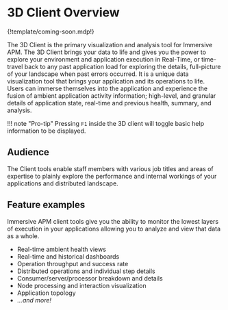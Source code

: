 # 3D Client Overview

{!template/coming-soon.mdp!}

The 3D Client is the primary visualization and analysis tool for Immersive APM. The 3D Client brings your data to life and gives you the power to explore your environment and application execution in Real-Time, or time-travel back to any past application load for exploring the details, full-picture of your landscape when past errors occurred. It is a unique data visualization tool that brings your application and its operations to life. Users can immerse themselves into the application and experience the fusion of ambient application activity information; high-level, and granular details of application state, real-time and previous health, summary, and analysis. 

!!! note "Pro-tip"
    Pressing `F1` inside the 3D client will toggle basic help information to be displayed.

## Audience

The Client tools enable staff members with various job titles and areas of expertise to plainly explore the performance and internal workings of your applications and distributed landscape.

## Feature examples

Immersive APM client tools give you the ability to monitor the lowest layers of execution in your applications allowing you to analyze and view that data as a whole.

* Real-time ambient health views
* Real-time and historical dashboards
* Operation throughput and success rate
* Distributed operations and individual step details
* Consumer/server/processor breakdown and details
* Node processing and interaction visualization
* Application topology
* *...and more!*
